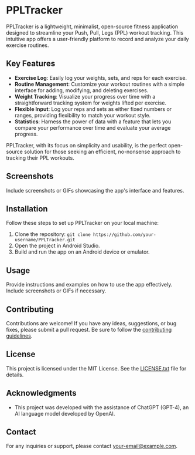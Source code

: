 # PPLTracker

PPLTracker is a lightweight, minimalist, open-source fitness application designed to streamline your Push, Pull, Legs (PPL) workout tracking. This intuitive app offers a user-friendly platform to record and analyze your daily exercise routines.

## Key Features

- **Exercise Log**: Easily log your weights, sets, and reps for each exercise.
- **Routine Management**: Customize your workout routines with a simple interface for adding, modifying, and deleting exercises.
- **Weight Tracking**: Visualize your progress over time with a straightforward tracking system for weights lifted per exercise.
- **Flexible Input**: Log your reps and sets as either fixed numbers or ranges, providing flexibility to match your workout style.
- **Statistics**: Harness the power of data with a feature that lets you compare your performance over time and evaluate your average progress.

PPLTracker, with its focus on simplicity and usability, is the perfect open-source solution for those seeking an efficient, no-nonsense approach to tracking their PPL workouts.

## Screenshots

Include screenshots or GIFs showcasing the app's interface and features.

## Installation

Follow these steps to set up PPLTracker on your local machine:

1. Clone the repository: `git clone https://github.com/your-username/PPLTracker.git`
2. Open the project in Android Studio.
3. Build and run the app on an Android device or emulator.

## Usage

Provide instructions and examples on how to use the app effectively. Include screenshots or GIFs if necessary.

## Contributing

Contributions are welcome! If you have any ideas, suggestions, or bug fixes, please submit a pull request. Be sure to follow the [contributing guidelines](CONTRIBUTING.md).

## License

This project is licensed under the MIT License. See the [LICENSE.txt](LICENSE.txt) file for details.

## Acknowledgments

- This project was developed with the assistance of ChatGPT (GPT-4), an AI language model developed by OpenAI.

## Contact

For any inquiries or support, please contact [your-email@example.com](mailto:your-email@example.com).
